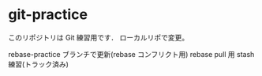 # git-practice

このリポジトリは Git 練習用です．
ローカルリポで変更。

rebase-practice ブランチで更新(rebase コンフリクト用)
rebase pull 用
stash 練習(トラック済み)
